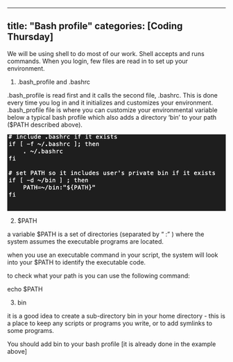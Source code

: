 
---
title: "Bash profile"
categories: [Coding Thursday]
---

We will be using shell to do most of our work. Shell accepts and runs commands. When you login, few files are read in to set up your environment. 

1) .bash_profile and .bashrc

.bash_profile is read first and it calls the second file, .bashrc. This is done every time you log in and it initializes and customizes your environment. 
.bash_profile file is where you can customize your environmental variable 
below a typical bash profile which also adds a directory ‘bin’ to your path ($PATH described above). 

<img src="assets/theme/images/fig1_31333.png" width="800" align="center">
</figure>

2) $PATH 

a variable $PATH is a set of directories (separated by “ :” ) where the system assumes the executable programs are located. 

when you use an executable command in your script, the system will look into your $PATH to identify the executable code. 

to check what your path is you can use the following command:

echo $PATH

3) bin

it is a good idea to create a sub-directory bin in your home directory - this is a place to keep any scripts or programs you write, 
or to add symlinks to some programs.  

You should add bin to your bash profile [it is already done in the example above]


